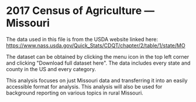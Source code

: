 # 2017 Census of Agriculture — Missouri

The data used in this file is from the USDA website linked here: https://www.nass.usda.gov/Quick_Stats/CDQT/chapter/2/table/1/state/MO

The dataset can be obtained by clicking the menu icon in the top left corner and clicking "Download full dataset here". The data includes every state and county in the US and every category.

This analysis focuses on just Missouri data and transferring it into an easily accessible format for analysis. This analysis will also be used for background reporting on various topics in rural Missouri.
 
